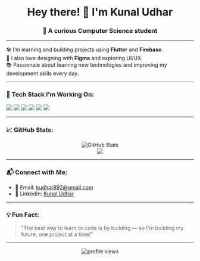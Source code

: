<h1 align="center">Hey there! 👋 I'm Kunal Udhar</h1>
<h3 align="center">🚀 A curious Computer Science student </h3>

---

🛠️ I’m learning and building projects using **Flutter** and **Firebase**.  
🎨 I also love designing with **Figma** and exploring UI/UX.  
📚 Passionate about learning new technologies and improving my development skills every day.

---

### 🔧 Tech Stack I'm Working On:
<p align="left">
  <img src="https://img.shields.io/badge/C-00599C?style=for-the-badge&logo=c&logoColor=white" />
  <img src="https://img.shields.io/badge/C++-00599C?style=for-the-badge&logo=c%2B%2B&logoColor=white" />
  <img src="https://img.shields.io/badge/Java-007396?style=for-the-badge&logo=java&logoColor=white" />
  <img src="https://img.shields.io/badge/Flutter-02569B?style=for-the-badge&logo=flutter&logoColor=white" />
  <img src="https://img.shields.io/badge/Firebase-FFCA28?style=for-the-badge&logo=firebase&logoColor=black" />
  <img src="https://img.shields.io/badge/Figma-F24E1E?style=for-the-badge&logo=figma&logoColor=white" />
</p>

---

### 📈 GitHub Stats:
<p align="center">
  <img src="https://github-readme-stats.vercel.app/api?username=kunalkakasahebudhar&show_icons=true&theme=merko" alt="GitHub Stats" />
  <br>
  <img src="https://github-readme-streak-stats.herokuapp.com/?user=kunalkakasahebudhar&theme=merko" />
</p>

---

### 📬 Connect with Me:
- 📧 Email: [kudhar892@gmail.com](mailto:kudhar892@gmail.com)
- 💼 LinkedIn: [Kunal Udhar](https://www.linkedin.com/in/kunal-udhar-99a6ba32b)

---

### 💡 Fun Fact:
> "The best way to learn to code is by building — so I'm building my future, one project at a time!"

---

<p align="center">
  <img src="https://komarev.com/ghpvc/?username=kunalkakasahebudhar&label=Profile%20Views&color=0e75b6&style=flat-square" alt="profile views" />
</p>

